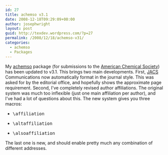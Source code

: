 ```yaml
---
id: 27
title: achemso v3.1
date: 2008-12-18T09:29:09+00:00
author: josephwright
layout: post
guid: http://texdev.wordpress.com/?p=27
permalink: /2008/12/18/achemso-v31/
categories:
  - achemso
  - Packages
---
```

My <a href="http://ctan.org/pkg/achemso">achemso</a> package (for submissions to the <a title="The American Chemical Society" href="http://www.acs.org">American Chemical Society</a>) has been updated to v3.1. This brings two main developments. First, <a title="Journal of the American Chemical Society" href="http://pubs.acs.org/journal/jacsat">JACS </a>Communications now automatically format in the journal style. This was asked for by the editorial office, and hopefully shows the approximate page requirement. Second, I've completely revised author affiliations. The original system was much too inflexible (just one main affiliation per author), and I've had a lot of questions about this. The new system gives you three macros:

<ul>
    <li>
<pre>\affiliation</pre>
</li>
    <li>
<pre>\altaffiliation</pre>
</li>
    <li>
<pre>\alsoaffiliation</pre>
</li>
</ul>

The last one is new, and should enable pretty much any combination of different addresses.